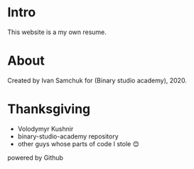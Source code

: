 # Intro
This website is a my own resume.

# About
Created by Ivan Samchuk for (Binary studio academy), 2020.

# Thanksgiving
* Volodymyr Kushnir
* binary-studio-academy repository
* other guys whose parts of code I stole 😊

powered by Github
